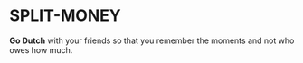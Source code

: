 # SPLIT-MONEY

__Go Dutch__ with your friends so that you remember the moments and not who owes how much.


